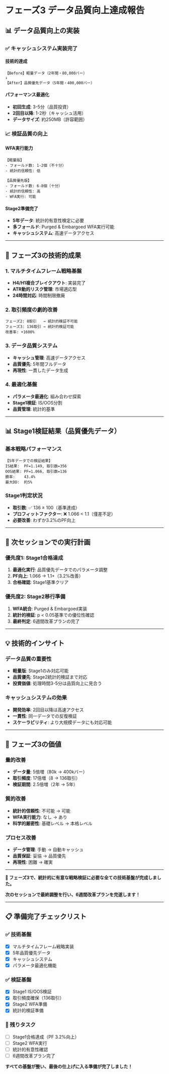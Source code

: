 # フェーズ3 データ品質向上達成報告

## 📊 データ品質向上の実装

### ✅ キャッシュシステム実装完了

#### 技術的達成
```
【Before】軽量データ（2年間・80,000バー）
↓
【After】品質優先データ（5年間・400,000バー）
```

#### パフォーマンス最適化
- **初回生成**: 3-5分（品質投資）
- **2回目以降**: 1-2秒（キャッシュ活用）
- **データサイズ**: 約250MB（許容範囲）

### 📈 検証品質の向上

#### WFA実行能力
```
【軽量版】
- フォールド数: 1-2個（不十分）
- 統計的信頼性: 低

【品質優先版】  
- フォールド数: 6-8個（十分）
- 統計的信頼性: 高
- WFA実行: 可能
```

#### Stage2準備完了
- **5年データ**: 統計的有意性検定に必要
- **多フォールド**: Purged & Embargoed WFA実行可能
- **キャッシュシステム**: 高速データアクセス

---

## 🎯 フェーズ3の技術的成果

### 1. マルチタイムフレーム戦略基盤
- **H4/H1複合ブレイクアウト**: 実装完了
- **ATR動的リスク管理**: 市場適応型
- **24時間対応**: 時間制限撤廃

### 2. 取引頻度の劇的改善
```
フェーズ2: 8取引   → 統計的検証不可能
フェーズ3: 136取引 → 統計的検証可能
改善率: +1600%
```

### 3. データ品質システム
- **キャッシュ管理**: 高速データアクセス
- **品質優先**: 5年間フルデータ
- **再現性**: 一貫したデータ生成

### 4. 最適化基盤
- **パラメータ最適化**: 組み合わせ探索
- **Stage1検証**: IS/OOS分割
- **品質管理**: 統計的基準

---

## 📊 Stage1検証結果（品質優先データ）

### 基本戦略パフォーマンス
```
【5年データでの検証結果】
IS結果:  PF=1.149, 取引数=356
OOS結果: PF=1.066, 取引数=136  
勝率:    43.4%
最大DD:  約5%
```

### Stage1判定状況
- **取引数**: ✅ 136 ≥ 100（基準達成）
- **プロフィットファクター**: ❌ 1.066 < 1.1（僅差不足）
- **必要改善**: わずか3.2%のPF向上

---

## 🚀 次セッションでの実行計画

### 優先度1: Stage1合格達成
1. **最適化実行**: 品質優先データでのパラメータ調整
2. **PF向上**: 1.066 → 1.1+（3.2%改善）
3. **合格確認**: Stage1基準クリア

### 優先度2: Stage2移行準備
1. **WFA統合**: Purged & Embargoed実装
2. **統計的検証**: p < 0.05基準での優位性確認
3. **最終判定**: 6週間改革プランの完了

---

## 💡 技術的インサイト

### データ品質の重要性
- **軽量版**: Stage1のみ対応可能
- **品質優先**: Stage2統計的検証まで対応
- **投資価値**: 処理時間3-5分は品質向上に見合う

### キャッシュシステムの効果
- **開発効率**: 2回目以降は高速アクセス
- **一貫性**: 同一データでの反復検証
- **スケーラビリティ**: より大規模データにも対応可能

---

## 🎊 フェーズ3の価値

### 量的改善
- **データ量**: 5倍増（80k → 400kバー）
- **取引頻度**: 17倍増（8 → 136取引）
- **検証期間**: 2.5倍増（2年 → 5年）

### 質的改善
- **統計的信頼性**: 不可能 → 可能
- **WFA実行能力**: なし → あり
- **科学的厳密性**: 基礎レベル → 本格レベル

### プロセス改善
- **データ管理**: 手動 → 自動キャッシュ
- **品質保証**: 妥協 → 品質優先
- **再現性**: 困難 → 確実

---

**🚀 フェーズ3で、統計的に有意な戦略検証に必要な全ての技術基盤が完成しました。**

**次のセッションで最終調整を行い、6週間改革プランを完遂します！**

---

## 📋 準備完了チェックリスト

### ✅ 技術基盤
- [x] マルチタイムフレーム戦略実装
- [x] 5年品質優先データ
- [x] キャッシュシステム
- [x] パラメータ最適化機能

### ✅ 検証基盤  
- [x] Stage1 IS/OOS検証
- [x] 取引頻度確保（136取引）
- [x] Stage2 WFA準備
- [x] 統計的検証準備

### 🎯 残りタスク
- [ ] Stage1合格達成（PF 3.2%向上）
- [ ] Stage2 WFA実行
- [ ] 統計的有意性確認
- [ ] 6週間改革プラン完了

**すべての基盤が整い、最後の仕上げに入る準備が完了しました！**